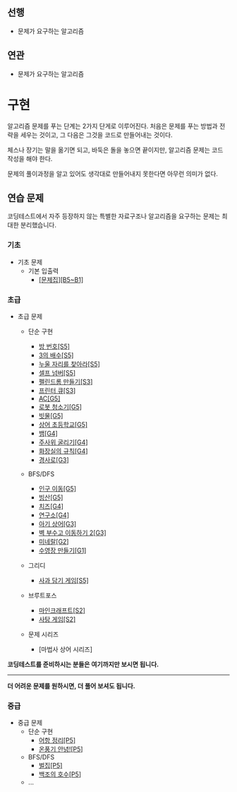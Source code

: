 ## 선행
- 문제가 요구하는 알고리즘

## 연관
- 문제가 요구하는 알고리즘

# 구현

알고리즘 문제를 푸는 단계는 2가지 단게로 이루어진다. 처음은 문제를 푸는 방법과 전략을 세우는 것이고, 그 다음은 그것을 코드로 만들어내는 것이다.

체스나 장기는 말을 옮기면 되고, 바둑은 돌을 놓으면 끝이지만, 알고리즘 문제는 코드 작성을 해야 한다.

문제의 풀이과정을 알고 있어도 생각대로 만들어내지 못한다면 아무런 의미가 없다.


## 연습 문제

코딩테스트에서 자주 등장하지 않는 특별한 자료구조나 알고리즘을 요구하는 문제는 최대한 분리했습니다.

### 기초

- 기초 문제
    - 기본 입출력
        - [[문제집][B5~B1]](https://www.acmicpc.net/workbook/view/7306)

### 초급

- 초급 문제
    - 단순 구현
        - [방 번호[S5]](https://www.acmicpc.net/problem/1475)
        - [3의 배수[S5]](https://www.acmicpc.net/problem/1769)
        - [누울 자리를 찾아라[S5]](https://www.acmicpc.net/problem/1652)
        - [셀프 넘버[S5]](https://www.acmicpc.net/problem/4673)
        - [펠린드롬 만들기[S3]](https://www.acmicpc.net/problem/1213)
        - [프린터 큐[S3]](https://www.acmicpc.net/problem/1966)
        - [AC[G5]](https://www.acmicpc.net/problem/5430)
        - [로봇 청소기[G5]](https://www.acmicpc.net/problem/14503)
        - [빗물[G5]](https://www.acmicpc.net/problem/14719)
        - [상어 초등학교[G5]](https://www.acmicpc.net/problem/21608)
        - [뱀[G4]](https://www.acmicpc.net/problem/3190)
        - [주사위 굴리기[G4]](https://www.acmicpc.net/problem/14499)
        - [화장실의 규칙[G4]](https://www.acmicpc.net/problem/19640)
        - [경사로[G3]](https://www.acmicpc.net/problem/14890)
    - BFS/DFS
        - [인구 이동[G5]](https://www.acmicpc.net/problem/16234)
        - [빙산[G5]](https://www.acmicpc.net/problem/2573)
        - [치즈[G4]](https://www.acmicpc.net/problem/2636)
        - [연구소[G4]](https://www.acmicpc.net/problem/14502)
        - [아기 상어[G3]](https://www.acmicpc.net/problem/16236)
        - [벽 부수고 이동하기 2[G3]](https://www.acmicpc.net/problem/14442)
        - [미네랄[G2]](https://www.acmicpc.net/problem/2933)
        - [수영장 만들기[G1]](https://www.acmicpc.net/problem/1113)
    - 그리디
        - [사과 담기 게임[S5]](https://www.acmicpc.net/problem/2828)
    - 브루트포스
        - [마인크래프트[S2]](https://www.acmicpc.net/problem/18111)
        - [사탕 게임[S2]](https://www.acmicpc.net/problem/3085)
    
    - 문제 시리즈
        - [마법사 상어 시리즈]


**코딩테스트를 준비하시는 분들은 여기까지만 보시면 됩니다.**
<hr>

**더 어려운 문제를 원하시면, 더 풀어 보셔도 됩니다.**

### 중급

- 중급 문제
    - 단순 구현
        - [어항 정리[P5]](https://www.acmicpc.net/problem/23291)
        - [온풍기 안녕![P5]](https://www.acmicpc.net/problem/23289)
    - BFS/DFS
        - [벌집[P5]](https://www.acmicpc.net/problem/1385)
        - [백조의 호수[P5]](https://www.acmicpc.net/problem/3197)
    - ...